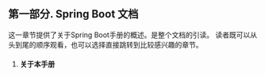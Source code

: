 ## 第一部分. Spring Boot 文档

这一章节提供了关于Spring Boot手册的概述。是整个文档的引读。 读者既可以从头到尾的顺序观看，也可以选择直接跳转到比较感兴趣的章节。

1. #### 关于本手册



